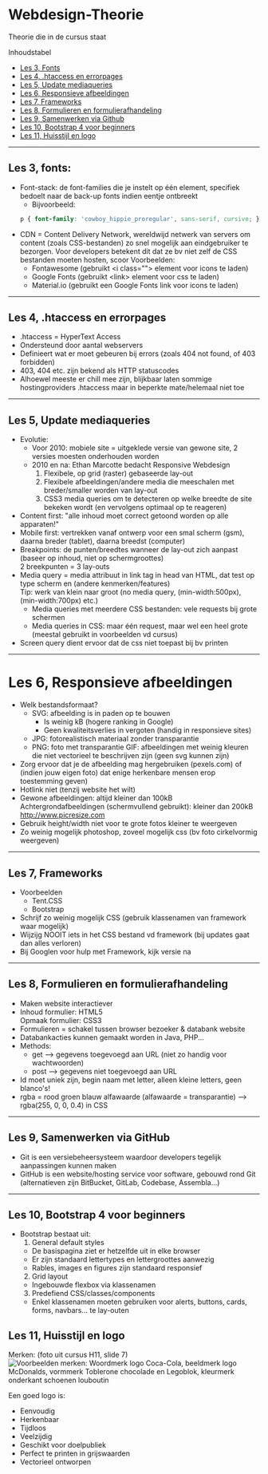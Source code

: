 # Webdesign-Theorie
Theorie die in de cursus staat

Inhoudstabel  
- [Les 3, Fonts](#les-3-fonts)
- [Les 4, .htaccess en errorpages](#les-4-htaccess-en-errorpages)
- [Les 5, Update mediaqueries](#les-5-update-mediaqueries)
- [Les 6, Responsieve afbeeldingen](#les-6-responsieve-afbeeldingen)
- [Les 7, Frameworks](#les-7-frameworks)
- [Les 8, Formulieren en formulierafhandeling](#les-8-formulieren-en-formulierafhandeling)
- [Les 9, Samenwerken via Github](#les-9-samenwerken-via-github)
- [Les 10, Bootstrap 4 voor beginners](#les-10-bootstrap-4-voor-beginners)
- [Les 11, Huisstijl en logo](#les-11-huisstijl-en-logo)



___


## Les 3, fonts:
- Font-stack: de font-families die je instelt op één element, specifiek bedoelt naar de back-up fonts indien eentje ontbreekt
  - Bijvoorbeeld:
  ```css
  p { font-family: 'cowboy_hippie_proregular', sans-serif, cursive; }
  ```
- CDN = Content Delivery Network, wereldwijd netwerk van servers om content (zoals CSS-bestanden) zo snel mogelijk aan eindgebruiker te bezorgen.
Voor developers betekent dit dat ze bv niet zelf de CSS bestanden moeten hosten, scoor
Voorbeelden:
  - Fontawesome (gebruikt \<i class=""\> element voor icons te laden)
  - Google Fonts (gebruikt \<link\> element voor css te laden)
  - Material.io (gebruikt een Google Fonts link voor icons te laden)

___

## Les 4, .htaccess en errorpages
- .htaccess = HyperText Access
- Ondersteund door aantal webservers
- Definieert wat er moet gebeuren bij errors (zoals 404 not found, of 403 forbidden)
- 403, 404 etc. zijn bekend als HTTP statuscodes
- Alhoewel meeste er chill mee zijn, blijkbaar laten sommige hostingproviders .htaccess maar in beperkte mate/helemaal niet toe

___

## Les 5, Update mediaqueries

- Evolutie:
  - Voor 2010: mobiele site = uitgeklede versie van gewone site, 2 versies moesten onderhouden worden
  - 2010 en na: Ethan Marcotte bedacht Responsive Webdesign
    1. Flexibele, op grid (raster) gebaseerde lay-out
    2. Flexibele afbeeldingen/andere media die meeschalen met breder/smaller worden van lay-out
    3. CSS3 media queries om te detecteren op welke breedte de site bekeken wordt (en vervolgens optimaal op te reageren)
- Content first: "alle inhoud moet correct getoond worden op alle apparaten!"
- Mobile first: vertrekken vanaf ontwerp voor een smal scherm (gsm), daarna breder (tablet), daarna breedst (computer)
- Breakpoints: de punten/breedtes wanneer de lay-out zich aanpast (baseer op inhoud, niet op schermgroottes)  
2 breekpunten = 3 lay-outs
- Media query = media attribuut in link tag in head van HTML, dat test op type scherm en (andere kenmerken/features)  
Tip: werk van klein naar groot (no media query, (min-width:500px), (min-width:700px) etc.)
  - Media queries met meerdere CSS bestanden: vele requests bij grote schermen
  - Media queries in CSS: maar één request, maar wel een heel grote (meestal gebruikt in voorbeelden vd cursus)
- Screen query dient ervoor dat de css niet toepast bij bv printen
  
___

# Les 6, Responsieve afbeeldingen

- Welk bestandsformaat?
  - SVG: afbeelding is in paden op te bouwen
    - Is weinig kB (hogere ranking in Google)
    - Geen kwaliteitsverlies in vergoten (handig in responsieve sites)
  - JPG: fotorealistisch materiaal zonder transparantie
  - PNG: foto met transparantie
  GIF: afbeeldingen met weinig kleuren die niet vectorieel te beschrijven zijn (geen svg kunnen zijn)
- Zorg ervoor dat je de afbeelding mag hergebruiken (pexels.com) of (indien jouw eigen foto) dat enige herkenbare mensen erop toestemming geven)
- Hotlink niet (tenzij website het wilt)
- Gewone afbeeldingen: altijd kleiner dan 100kB  
Achtergrondafbeeldingen (schermvullend gebruikt): kleiner dan 200kB  
http://www.picresize.com
- Gebruik height/width niet voor te grote fotos kleiner te weergeven
- Zo weinig mogelijk photoshop, zoveel mogelijk css (bv foto cirkelvormig weergeven)

___

## Les 7, Frameworks

- Voorbeelden
  - Tent.CSS
  - Bootstrap
- Schrijf zo weinig mogelijk CSS (gebruik klassenamen van framework waar mogelijk)
- Wijzijg NOOIT iets in het CSS bestand vd framework (bij updates gaat dan alles verloren)
- Bij Googlen voor hulp met Framework, kijk versie na

___

## Les 8, Formulieren en formulierafhandeling

- Maken website interactiever
- Inhoud formulier: HTML5  
  Opmaak formulier: CSS3
- Formulieren = schakel tussen browser bezoeker & databank website
- Databankacties kunnen gemaakt worden in Java, PHP...
- Methods:
  - get --> gegevens toegevoegd aan URL (niet zo handig voor wachtwoorden)
  - post --> gegevens niet toegevoegd aan URL
- Id moet uniek zijn, begin naam met letter, alleen kleine letters, geen blanco's!
- rgba = rood groen blauw alfawaarde (alfawaarde = transparantie) --> rgba(255, 0, 0, 0.4) in CSS

___

## Les 9, Samenwerken via GitHub

- Git is een versiebeheersysteem waardoor developers tegelijk aanpassingen kunnen maken
- GitHub is een website/hosting service voor software, gebouwd rond Git (alternatieven zijn BitBucket, GitLab, Codebase, Assembla...)

___

## Les 10, Bootstrap 4 voor beginners

- Bootstrap bestaat uit:
  1. General default styles
    - De basispagina ziet er hetzelfde uit in elke browser
    - Er zijn standaard lettertypes en lettergroottes aanwezig
    - Rables, images en figures zijn standaard responsief
  2. Grid layout
    - Ingebouwde flexbox via klassenamen
  3. Predefiend CSS/classes/components
    - Enkel klassenamen moeten gebruiken voor alerts, buttons, cards, forms, navbars... te lay-outen

## Les 11, Huisstijl en logo

Merken: (foto uit cursus H11, slide 7)
![Voorbeelden merken: Woordmerk logo Coca-Cola, beeldmerk logo McDonalds, vormmerk Toblerone chocolade en Legoblok, kleurmerk onderkant schoenen louboutin](img/11.png)

Een goed logo is:
- Eenvoudig
- Herkenbaar
- Tijdloos
- Veelzijdig
- Geschikt voor doelpubliek
- Perfect te printen in grijswaarden
- Vectorieel ontworpen


